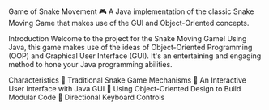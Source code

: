 
Game of Snake Movement 🎮 A Java implementation of the classic Snake Moving Game that makes use of the GUI and Object-Oriented concepts.

Introduction
Welcome to the project for the Snake Moving Game! Using Java, this game makes use of the ideas of Object-Oriented Programming (OOP) and Graphical User Interface (GUI).
It's an entertaining and engaging method to hone your Java programming abilities.

Characteristics
🐍 Traditional Snake Game Mechanisms
🎨 An Interactive User Interface with Java GUI
🔄 Using Object-Oriented Design to Build Modular Code
🔹 Directional Keyboard Controls

